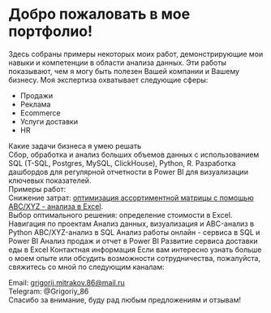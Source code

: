 # Добро пожаловать в мое портфолио!
Здесь собраны примеры некоторых моих работ, демонстрирующие мои навыки и компетенции в области анализа данных. Эти работы показывают, чем я могу быть полезен Вашей компании и Вашему бизнесу. Моя экспертиза охватывает следующие сферы:

- Продажи
- Реклама 
- Ecommerce 
- Услуги доставки
- HR
  
Какие задачи бизнеса я умею решать  
Сбор, обработка и анализ больших объемов данных с использованием SQL (T-SQL, Postgres, MySQL, ClickHouse), Python, R.
Разработка дашбордов для регулярной отчетности в Power BI для визуализации ключевых показателей.  
Примеры работ:  
Снижение затрат: [оптимизация ассортиментной матрицы с помощью ABC/XYZ - анализа в Excel](https://github.com/MGP59/ABC_analysis/tree/main).  
Выбор оптимального решения: определение стоимости в Excel.
Навигация по проектам
Анализ данных, визуализация и ABC-анализ в Python
ABC/XYZ-анализ в SQL
Анализ работы онлайн - сервиса в SQL и Power BI
Анализ продаж и отчет в Power BI
Развитие сервиса доставки еды в Excel
Контактная информация
Если вам интересно узнать больше о моем опыте или обсудить возможности сотрудничества, пожалуйста, свяжитесь со мной по следующим каналам:

Email: grigorij.mitrakov.86@mail.ru  
Telegram: @Grigoriy_86  
Спасибо за внимание, буду рад любым предложениям и отзывам!
